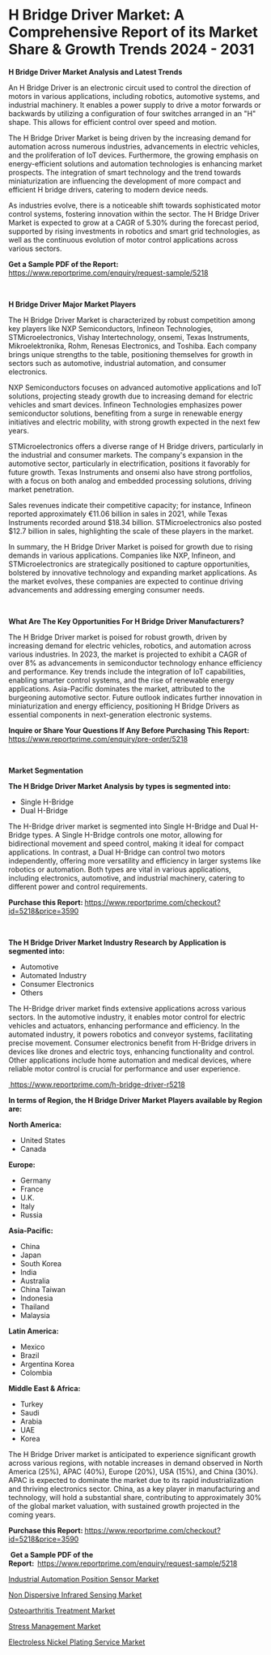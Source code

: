 <p><h1>H Bridge Driver Market: A Comprehensive Report of its Market Share & Growth Trends 2024 - 2031</h1></p><p><strong>H Bridge Driver Market Analysis and Latest Trends</strong></p>
<p><p>An H Bridge Driver is an electronic circuit used to control the direction of motors in various applications, including robotics, automotive systems, and industrial machinery. It enables a power supply to drive a motor forwards or backwards by utilizing a configuration of four switches arranged in an "H" shape. This allows for efficient control over speed and motion. </p><p>The H Bridge Driver Market is being driven by the increasing demand for automation across numerous industries, advancements in electric vehicles, and the proliferation of IoT devices. Furthermore, the growing emphasis on energy-efficient solutions and automation technologies is enhancing market prospects. The integration of smart technology and the trend towards miniaturization are influencing the development of more compact and efficient H bridge drivers, catering to modern device needs.</p><p>As industries evolve, there is a noticeable shift towards sophisticated motor control systems, fostering innovation within the sector. The H Bridge Driver Market is expected to grow at a CAGR of 5.30% during the forecast period, supported by rising investments in robotics and smart grid technologies, as well as the continuous evolution of motor control applications across various sectors.</p></p>
<p><strong>Get a Sample PDF of the Report:&nbsp;</strong> <a href="https://www.reportprime.com/enquiry/request-sample/5218">https://www.reportprime.com/enquiry/request-sample/5218</a></p>
<p>&nbsp;</p>
<p><strong>H Bridge Driver Major Market Players</strong></p>
<p><p>The H Bridge Driver Market is characterized by robust competition among key players like NXP Semiconductors, Infineon Technologies, STMicroelectronics, Vishay Intertechnology, onsemi, Texas Instruments, Mikroelektronika, Rohm, Renesas Electronics, and Toshiba. Each company brings unique strengths to the table, positioning themselves for growth in sectors such as automotive, industrial automation, and consumer electronics.</p><p>NXP Semiconductors focuses on advanced automotive applications and IoT solutions, projecting steady growth due to increasing demand for electric vehicles and smart devices. Infineon Technologies emphasizes power semiconductor solutions, benefiting from a surge in renewable energy initiatives and electric mobility, with strong growth expected in the next few years.</p><p>STMicroelectronics offers a diverse range of H Bridge drivers, particularly in the industrial and consumer markets. The company's expansion in the automotive sector, particularly in electrification, positions it favorably for future growth. Texas Instruments and onsemi also have strong portfolios, with a focus on both analog and embedded processing solutions, driving market penetration.</p><p>Sales revenues indicate their competitive capacity; for instance, Infineon reported approximately €11.06 billion in sales in 2021, while Texas Instruments recorded around $18.34 billion. STMicroelectronics also posted $12.7 billion in sales, highlighting the scale of these players in the market.</p><p>In summary, the H Bridge Driver Market is poised for growth due to rising demands in various applications. Companies like NXP, Infineon, and STMicroelectronics are strategically positioned to capture opportunities, bolstered by innovative technology and expanding market applications. As the market evolves, these companies are expected to continue driving advancements and addressing emerging consumer needs.</p></p>
<p>&nbsp;</p>
<p><strong>What Are The Key Opportunities For H Bridge Driver Manufacturers?</strong></p>
<p><p>The H Bridge Driver market is poised for robust growth, driven by increasing demand for electric vehicles, robotics, and automation across various industries. In 2023, the market is projected to exhibit a CAGR of over 8% as advancements in semiconductor technology enhance efficiency and performance. Key trends include the integration of IoT capabilities, enabling smarter control systems, and the rise of renewable energy applications. Asia-Pacific dominates the market, attributed to the burgeoning automotive sector. Future outlook indicates further innovation in miniaturization and energy efficiency, positioning H Bridge Drivers as essential components in next-generation electronic systems.</p></p>
<p><strong>Inquire or Share Your Questions If Any Before Purchasing This Report:</strong> <a href="https://www.reportprime.com/enquiry/pre-order/5218">https://www.reportprime.com/enquiry/pre-order/5218</a></p>
<p>&nbsp;</p>
<p><strong>Market Segmentation</strong></p>
<p><strong>The H Bridge Driver Market Analysis by types is segmented into:</strong></p>
<p><ul><li>Single H-Bridge</li><li>Dual H-Bridge</li></ul></p>
<p><p>The H-Bridge driver market is segmented into Single H-Bridge and Dual H-Bridge types. A Single H-Bridge controls one motor, allowing for bidirectional movement and speed control, making it ideal for compact applications. In contrast, a Dual H-Bridge can control two motors independently, offering more versatility and efficiency in larger systems like robotics or automation. Both types are vital in various applications, including electronics, automotive, and industrial machinery, catering to different power and control requirements.</p></p>
<p><strong>Purchase this Report:&nbsp;</strong><a href="https://www.reportprime.com/checkout?id=5218&price=3590">https://www.reportprime.com/checkout?id=5218&price=3590</a></p>
<p>&nbsp;</p>
<p><strong>The H Bridge Driver Market Industry Research by Application is segmented into:</strong></p>
<p><ul><li>Automotive</li><li>Automated Industry</li><li>Consumer Electronics</li><li>Others</li></ul></p>
<p><p>The H-Bridge driver market finds extensive applications across various sectors. In the automotive industry, it enables motor control for electric vehicles and actuators, enhancing performance and efficiency. In the automated industry, it powers robotics and conveyor systems, facilitating precise movement. Consumer electronics benefit from H-Bridge drivers in devices like drones and electric toys, enhancing functionality and control. Other applications include home automation and medical devices, where reliable motor control is crucial for performance and user experience.</p></p>
<p><a href="https://www.reportprime.com/h-bridge-driver-r5218">&nbsp;https://www.reportprime.com/h-bridge-driver-r5218</a></p>
<p><strong>In terms of Region, the H Bridge Driver Market Players available by Region are:</strong></p>
<p>
    <p> <strong> North America: </strong>
        <ul>
            <li>United States</li>
            <li>Canada</li>
        </ul>
        </p> 
    <p> <strong> Europe: </strong>
        <ul>
            <li>Germany</li>
            <li>France</li>
            <li>U.K.</li>
            <li>Italy</li>
            <li>Russia</li>
        </ul>
        </p> 
    <p> <strong> Asia-Pacific: </strong>
        <ul>
            <li>China</li>
            <li>Japan</li>
            <li>South Korea</li>
            <li>India</li>
            <li>Australia</li>
            <li>China Taiwan</li>
            <li>Indonesia</li>
            <li>Thailand</li>
            <li>Malaysia</li>
        </ul>
        </p> 
    <p> <strong> Latin America: </strong>
        <ul>
            <li>Mexico</li>
            <li>Brazil</li>
            <li>Argentina Korea</li>
            <li>Colombia</li>
        </ul>
        </p> 
    <p> <strong> Middle East & Africa: </strong>
        <ul>
            <li>Turkey</li>
            <li>Saudi</li>
            <li>Arabia</li>
            <li>UAE</li>
            <li>Korea</li>
        </ul>
    </p>
    </p>
<p><p>The H Bridge Driver market is anticipated to experience significant growth across various regions, with notable increases in demand observed in North America (25%), APAC (40%), Europe (20%), USA (15%), and China (30%). APAC is expected to dominate the market due to its rapid industrialization and thriving electronics sector. China, as a key player in manufacturing and technology, will hold a substantial share, contributing to approximately 30% of the global market valuation, with sustained growth projected in the coming years.</p></p>
<p><strong>Purchase this Report: </strong><a href="https://www.reportprime.com/checkout?id=5218&price=3590">https://www.reportprime.com/checkout?id=5218&price=3590</a></p>
<p>&nbsp;<strong>Get a Sample PDF of the Report:&nbsp;&nbsp;</strong><a href="https://www.reportprime.com/enquiry/request-sample/5218">https://www.reportprime.com/enquiry/request-sample/5218</a></p>
<p><strong></strong></p>
<p><p><a href="https://github.com/fty54g/Market-Research-Report-List-1/blob/main/industrial-automation-position-sensor-market.md">Industrial Automation Position Sensor Market</a></p><p><a href="https://github.com/bmorecock/Market-Research-Report-List-5/blob/main/non-dispersive-infrared-sensing-market.md">Non Dispersive Infrared Sensing Market</a></p><p><a href="https://www.linkedin.com/pulse/insights-osteoarthritis-treatment-market-size-which-la0tc?trackingId=VKXhjRkcS1e19OItsq1wpQ%3D%3D">Osteoarthritis Treatment Market</a></p><p><a href="https://www.linkedin.com/pulse/insights-stress-management-industry-market-financial-status-cyclc?trackingId=upfUIr05T%2BuXSZEkTXEx9w%3D%3D">Stress Management Market</a></p><p><a href="https://issuu.com/reportprime-2/docs/electroless-nickel-plating-service-_71b30ef0cbfbd7">Electroless Nickel Plating Service Market</a></p></p>